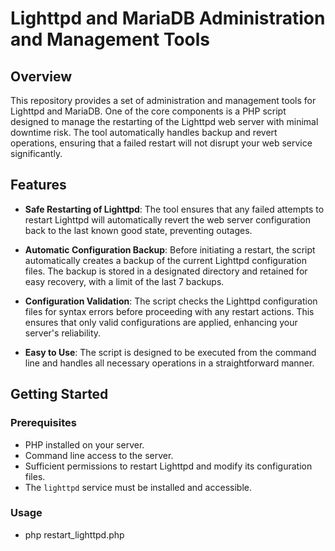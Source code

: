 # Lighttpd and MariaDB Administration and Management Tools

## Overview

This repository provides a set of administration and management tools for Lighttpd and MariaDB. One of the core components is a PHP script designed to manage the restarting of the Lighttpd web server with minimal downtime risk. The tool automatically handles backup and revert operations, ensuring that a failed restart will not disrupt your web service significantly.

## Features

- **Safe Restarting of Lighttpd**: The tool ensures that any failed attempts to restart Lighttpd will automatically revert the web server configuration back to the last known good state, preventing outages.

- **Automatic Configuration Backup**: Before initiating a restart, the script automatically creates a backup of the current Lighttpd configuration files. The backup is stored in a designated directory and retained for easy recovery, with a limit of the last 7 backups.

- **Configuration Validation**: The script checks the Lighttpd configuration files for syntax errors before proceeding with any restart actions. This ensures that only valid configurations are applied, enhancing your server's reliability.

- **Easy to Use**: The script is designed to be executed from the command line and handles all necessary operations in a straightforward manner.

## Getting Started

### Prerequisites

- PHP installed on your server.
- Command line access to the server.
- Sufficient permissions to restart Lighttpd and modify its configuration files.
- The `lighttpd` service must be installed and accessible.

### Usage
- php restart_lighttpd.php


